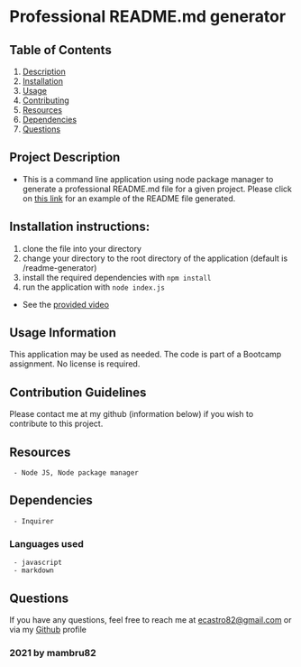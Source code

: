 
   # Professional README.md generator 
   
   ## Table of Contents
   1. [Description](#Project-Description)
   1. [Installation](#Installation-instructions)
   1. [Usage](#Usage-Information)
   1. [Contributing](#Contribution-Guidelines)
   1. [Resources](#Resources)
   1. [Dependencies](#Dependencies)
   1. [Questions](#Questions)

   ## Project Description
   - This is a command line application using node package manager to generate a professional README.md file for a given project. Please click on [this link](https://github.com/mambru82/readme-generator/blob/main/dist/README.md) for an example of the README file generated.

   ## Installation instructions:
   1. clone the file into your directory 
   1. change your directory to the root directory of the application (default is /readme-generator)
   1. install the required dependencies with `npm install` 
   1. run the application with `node index.js`

   - See the [provided video](https://github.com/mambru82/readme-generator/blob/main/src/Week9ChallengeDemo.mp4)

   ## Usage Information
   This application may be used as needed. The code is part of a Bootcamp assignment. No license is required.
   ## Contribution Guidelines
   Please contact me at my github (information below) if you wish to contribute to this project.
   ## Resources
     - Node JS, Node package manager
   ## Dependencies
     - Inquirer 
   ### Languages used
     - javascript
     - markdown

   ## Questions
   If you have any questions, feel free to reach me at ecastro82@gmail.com or via my [Github](https://github.com/mambru82) profile 
  
   ### 2021 by mambru82
   
     
